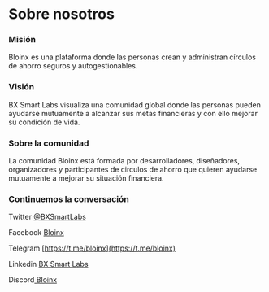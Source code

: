 # Sobre nosotros

### Misión

Bloinx es una plataforma donde las personas crean y administran círculos de ahorro seguros y autogestionables.

### Visión

BX Smart Labs visualiza una comunidad global donde las personas pueden ayudarse mutuamente a alcanzar sus metas financieras y con ello mejorar su condición de vida.

### Sobre la comunidad

La comunidad Bloinx está formada por desarrolladores, diseñadores, organizadores y participantes de circulos de ahorro que quieren ayudarse mutuamente a mejorar su situación financiera.

### Continuemos la conversación

Twitter [@BXSmartLabs](https://twitter.com/BXSmartLabs)

Facebook [Bloinx](https://www.facebook.com/Bloinx)

Telegram [https://t.me/bloinx](https://t.me/bloinx)

Linkedin [BX Smart Labs](https://www.linkedin.com/company/bx-smart-labs/)

Discord[ Bloinx](https://discord.gg/caCA3nDd)
